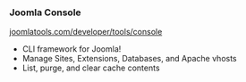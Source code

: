 ###  Joomla Console

[joomlatools.com/developer/tools/console](https://www.joomlatools.com/developer/tools/console/)

* CLI framework for Joomla!
* Manage Sites, Extensions, Databases, and Apache vhosts
* List, purge, and clear cache contents
